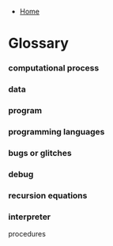 * [Home](../README.md)

# Glossary

### computational process
### data
### program
### programming languages
### bugs or glitches
### debug
### recursion equations
### interpreter
procedures